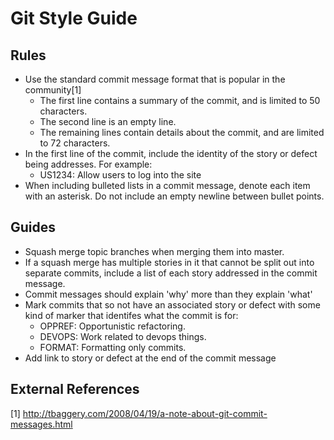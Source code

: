 # Git Style Guide

## Rules

* Use the standard commit message format that is popular in the community[1]
  * The first line contains a summary of the commit, and is limited to 50
    characters.
  * The second line is an empty line.
  * The remaining lines contain details about the commit, and are limited to 72
    characters.
* In the first line of the commit, include the identity of the story or defect
  being addresses. For example:
  * US1234: Allow users to log into the site
* When including bulleted lists in a commit message, denote each item with an
  asterisk. Do not include an empty newline between bullet points.

## Guides

* Squash merge topic branches when merging them into master.
* If a squash merge has multiple stories in it that cannot be split out into
  separate commits, include a list of each story addressed in the commit
  message.
* Commit messages should explain 'why' more than they explain 'what'
* Mark commits that so not have an associated story or defect with some kind of
  marker that identifes what the commit is for:
  * OPPREF: Opportunistic refactoring.
  * DEVOPS: Work related to devops things.
  * FORMAT: Formatting only commits. 
* Add link to story or defect at the end of the commit message

## External References

[1] http://tbaggery.com/2008/04/19/a-note-about-git-commit-messages.html

